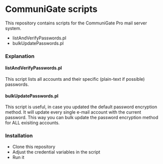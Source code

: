 CommuniGate scripts
================================

This repository contains scripts for the CommuniGate Pro mail server system.

* listAndVerifyPasswords.pl
* bulkUpdatePasswords.pl

### Explanation

#### listAndVerifyPasswords.pl

This script lists all accounts and their specific (plain-text if possible) passwords.

#### bulkUpdatePasswords.pl

This script is useful, in case you updated the default password encryption method. It will update every single e-mail account with the current password. This way you can bulk update the password encryption method for ALL exisiting accounts.

### Installation

* Clone this repository
* Adjust the credential variables in the script
* Run it
